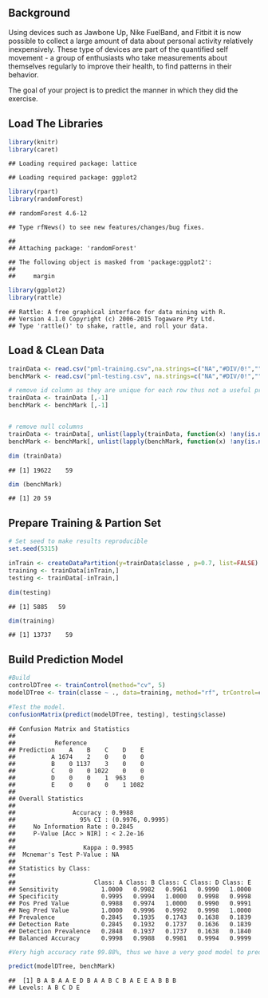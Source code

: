 Background
----------

Using devices such as Jawbone Up, Nike FuelBand, and Fitbit it is now possible to collect a large amount of data about personal activity relatively inexpensively. These type of devices are part of the quantified self movement - a group of enthusiasts who take measurements about themselves regularly to improve their health, to find patterns in their behavior.

The goal of your project is to predict the manner in which they did the exercise.

Load The Libraries
------------------

``` r
library(knitr)
library(caret)
```

    ## Loading required package: lattice

    ## Loading required package: ggplot2

``` r
library(rpart)
library(randomForest)
```

    ## randomForest 4.6-12

    ## Type rfNews() to see new features/changes/bug fixes.

    ## 
    ## Attaching package: 'randomForest'

    ## The following object is masked from 'package:ggplot2':
    ## 
    ##     margin

``` r
library(ggplot2)
library(rattle)
```

    ## Rattle: A free graphical interface for data mining with R.
    ## Version 4.1.0 Copyright (c) 2006-2015 Togaware Pty Ltd.
    ## Type 'rattle()' to shake, rattle, and roll your data.

Load & CLean Data
-----------------

``` r
trainData <- read.csv("pml-training.csv",na.strings=c("NA","#DIV/0!",""), header=TRUE)
benchMark <- read.csv("pml-testing.csv", na.strings=c("NA","#DIV/0!",""), header=TRUE)

# remove id column as they are unique for each row thus not a useful predictor
trainData <- trainData [,-1] 
benchMark <- benchMark [,-1]


# remove null columns
trainData <- trainData[, unlist(lapply(trainData, function(x) !any(is.na(x))))]
benchMark <- benchMark[, unlist(lapply(benchMark, function(x) !any(is.na(x))))]

dim (trainData)
```

    ## [1] 19622    59

``` r
dim (benchMark)
```

    ## [1] 20 59

Prepare Training & Partion Set
------------------------------

``` r
# Set seed to make results reproducible
set.seed(5315)

inTrain <- createDataPartition(y=trainData$classe , p=0.7, list=FALSE)
training <- trainData[inTrain,]
testing <- trainData[-inTrain,]

dim(testing)
```

    ## [1] 5885   59

``` r
dim(training)
```

    ## [1] 13737    59

Build Prediction Model
----------------------

``` r
#Build 
controlDTree <- trainControl(method="cv", 5)
modelDTree <- train(classe ~ ., data=training, method="rf", trControl=controlDTree, ntree=150)

#Test the model.
confusionMatrix(predict(modelDTree, testing), testing$classe)
```

    ## Confusion Matrix and Statistics
    ## 
    ##           Reference
    ## Prediction    A    B    C    D    E
    ##          A 1674    2    0    0    0
    ##          B    0 1137    3    0    0
    ##          C    0    0 1022    0    0
    ##          D    0    0    1  963    0
    ##          E    0    0    0    1 1082
    ## 
    ## Overall Statistics
    ##                                           
    ##                Accuracy : 0.9988          
    ##                  95% CI : (0.9976, 0.9995)
    ##     No Information Rate : 0.2845          
    ##     P-Value [Acc > NIR] : < 2.2e-16       
    ##                                           
    ##                   Kappa : 0.9985          
    ##  Mcnemar's Test P-Value : NA              
    ## 
    ## Statistics by Class:
    ## 
    ##                      Class: A Class: B Class: C Class: D Class: E
    ## Sensitivity            1.0000   0.9982   0.9961   0.9990   1.0000
    ## Specificity            0.9995   0.9994   1.0000   0.9998   0.9998
    ## Pos Pred Value         0.9988   0.9974   1.0000   0.9990   0.9991
    ## Neg Pred Value         1.0000   0.9996   0.9992   0.9998   1.0000
    ## Prevalence             0.2845   0.1935   0.1743   0.1638   0.1839
    ## Detection Rate         0.2845   0.1932   0.1737   0.1636   0.1839
    ## Detection Prevalence   0.2848   0.1937   0.1737   0.1638   0.1840
    ## Balanced Accuracy      0.9998   0.9988   0.9981   0.9994   0.9999

``` r
#Very high accuracy rate 99.88%, thus we have a very good model to predict the outcome of the training set.    

predict(modelDTree, benchMark)
```

    ##  [1] B A B A A E D B A A B C B A E E A B B B
    ## Levels: A B C D E
